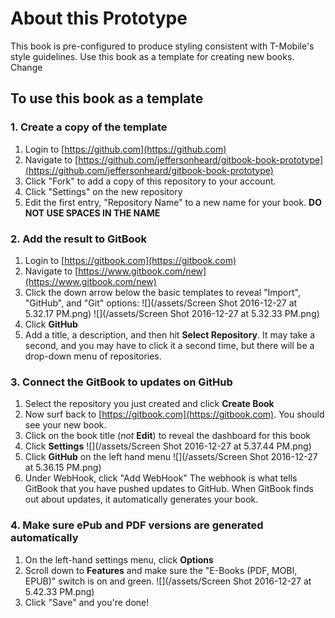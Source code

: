 # About this Prototype

This book is pre-configured to produce styling consistent with T-Mobile's style guidelines. Use this book as a template for creating new books. Change

## To use this book as a template

### 1. Create a copy of the template

1. Login to [https://github.com](https://github.com)
2. Navigate to [https://github.com/jeffersonheard/gitbook-book-prototype](https://github.com/jeffersonheard/gitbook-book-prototype)
3. Click "Fork" to add a copy of this repository to your account.
4. Click "Settings" on the new repository
5. Edit the first entry, "Repository Name" to a new name for your book.  **DO NOT USE SPACES IN THE NAME**

### 2. Add the result to GitBook

1. Login to [https://gitbook.com](https://gitbook.com)
2. Navigate to [https://www.gitbook.com/new](https://www.gitbook.com/new)
3. Click the down arrow below the basic templates to reveal "Import", "GitHub", and "Git" options: ![](/assets/Screen Shot 2016-12-27 at 5.32.17 PM.png) ![](/assets/Screen Shot 2016-12-27 at 5.32.33 PM.png)
4. Click **GitHub**
5. Add a title, a description, and then hit **Select Repository**. It may take a second, and you may have to click it a second time, but there will be a drop-down menu of repositories. 

### 3. Connect the GitBook to updates on GitHub

1. Select the repository you just created and click **Create Book**
2. Now surf back to [https://gitbook.com](https://gitbook.com). You should see your new book.
3. Click on the book title \(_not_ **Edit**\) to reveal the dashboard for this book
4. Click **Settings** ![](/assets/Screen Shot 2016-12-27 at 5.37.44 PM.png)
5. Click **GitHub** on the left hand menu ![](/assets/Screen Shot 2016-12-27 at 5.36.15 PM.png)
6. Under WebHook, click "Add WebHook"  The webhook is what tells GitBook that you have pushed updates to GitHub. When GitBook finds out about updates, it automatically generates your book.

### 4. Make sure ePub and PDF versions are generated automatically

1. On the left-hand settings menu, click **Options**
2. Scroll down to **Features** and make sure the "E-Books \(PDF, MOBI, EPUB\)" switch is on and green. ![](/assets/Screen Shot 2016-12-27 at 5.42.33 PM.png)
3. Click "Save" and you're done!



